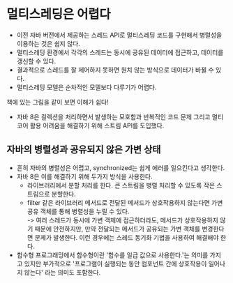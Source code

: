 # 멀티스레딩은 어렵다

- 이전 자바 버전에서 제공하는 스레드 API로 멀티스레딩 코드를 구현해서 병렬성을 이용하는 것은 쉽지 않다. 
- 멀티스레딩 환경에서 각각의 스레드는 동시에 공유된 데이터에 접근하고, 데이터를 갱신할 수 있다. 
- 결과적으로 스레드를 잘 제어하지 못하면 원치 않는 방식으로 데이터가 바뀔 수 있다.
- 멀티스레딩 모델은 순차적인 모델보다 다루기가 어렵다.

책에 있는 그림을 같이 보면 이해가 쉽다!

- 자바 8은 컬렉션을 처리하면서 발생하는 모호함과 반복적인 코드 문제 그리고 멀티코어 활용 어려움을 해결하기 위해 스트림 API를 도입했다.


## 자바의 병렬성과 공유되지 않은 가변 상태

-   흔히 자바의 병렬성은 어렵고, synchronized는 쉽게 에러를 일으킨다고 생각한다.
-   자바 8은 이를 해결하기 위해 두가지 방식을 사용한다.
    -   라이브러리에서 분할 처리를 한다. 큰 스트림을 병렬 처리할 수 있도록 작은 스트림으로 분할한다.
    -   filter 같은 라이브러리 메서드로 전달된 메서드가 상호작용하지 않는다면 가변 공유 객체를 통해 병렬성을 누릴 수 있다.  
        -> 여러 스레드가 동시에 가변 객체에 접근하더라도, 메서드가 상호작용하지 않기 때문에 안전하지만, 만약 전달되는 메서드가 공유되는 가변 객체를 변경한다면 문제가 발생한다. 이런 경우에는 스레드 동기화 기법을 사용하여 해결해야 한다.
-   함수형 프로그래밍에서 함수형이란 '함수를 일급 값으로 사용한다.'는 의미를 가지고 있지만 부가적으로 '프로그램이 실행되는 동안 컴포넌트 간에 상호작용이 일어나지 않는다' 라는 의미도 포함한다.
